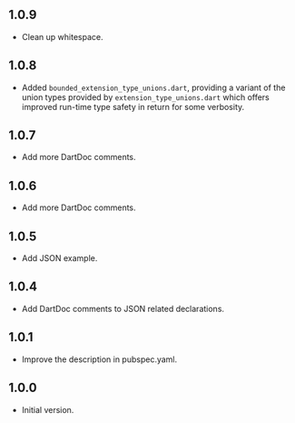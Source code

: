 ## 1.0.9

- Clean up whitespace.

## 1.0.8

- Added `bounded_extension_type_unions.dart`, providing a variant of
  the union types provided by `extension_type_unions.dart` which offers
  improved run-time type safety in return for some verbosity.

## 1.0.7

- Add more DartDoc comments.

## 1.0.6

- Add more DartDoc comments.

## 1.0.5

- Add JSON example.

## 1.0.4

- Add DartDoc comments to JSON related declarations.

## 1.0.1

- Improve the description in pubspec.yaml.

## 1.0.0

- Initial version.

